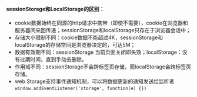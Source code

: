 
#### sessionStorage和LocalStorage的区别：

 - cookie数据始终在同源的http请求中携带（即使不需要），cookie在浏览器和服务器间来回传递；sessionStorage和localStorage只存在于浏览器会话中；
 - 存储大小限制不同：cookie数据不能超过4K，sessionStorage和localStorage的存储空间是浏览器决定的，可达5M；
 - 数据有效期不同：sessionStorage 当前页面关闭即失效；localStorage：没有过期时间，直到手动去删除。
 - 作用域不同：sessionStorage不会跨标签页存储，而localStorage会跨标签页存储。
 - web Storage支持事件通知机制，可以将数据更新的通知发送给监听者  ```window.addEventListener('storage', function(e) {})```

